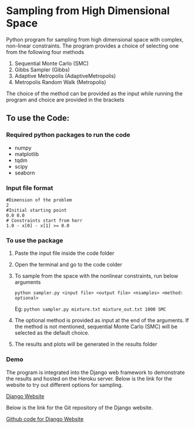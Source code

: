 # Sampling from High Dimensional Space

Python program for sampling from high dimensional space with complex, non-linear constraints. The program provides a choice of selecting one from the following four methods

1) Sequential Monte Carlo (SMC)
2) Gibbs Sampler (Gibbs)
3) Adaptive Metropolis (AdaptiveMetropolis)
4) Metropolis Random Walk (Metropolis)

The choice of the method can be provided as the input while running the program and choice are provided in the brackets

## To use the Code:

### Required python packages to run the code

* numpy
* matplotlib
* tqdm
* scipy
* seaborn

### Input file format

```
#Dimension of the problem
2
#Initial starting point
0.0 0.0
# Constraints start from herr
1.0 - x[0] - x[1] >= 0.0
```

### To use the package

1. Paste the input file inside the code folder
2. Open the terminal and go to the code colder
3. To sample from the space with the nonlinear constraints, run below arguments

      ``` python sampler.py <input file> <output file> <nsamples> <method: optional> ```
  
      Eg: ```python sampler.py mixture.txt mixture_out.txt 1000 SMC```

4. The optional method is provided as input at the end of the arguments. If the method is not mentioned, sequential Monte Carlo (SMC) will be selected as the default choice.
5. The results and plots will be generated in the results folder

### Demo

The program is integrated into the Django web framework to demonstrate the results and hosted on the Heroku server. Below is the link for the website to try out different options for sampling.

[Django Website](https://sheltered-eyrie-03969.herokuapp.com/)

Below is the link for the Git repository of the Django website.

[Github code for Django Website](https://github.com/karthikncsu/Django-website-for-sampling-high-dimensional-space)


